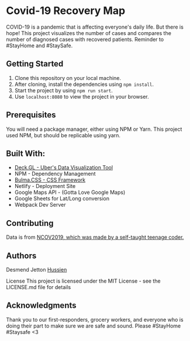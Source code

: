 # Covid-19 Recovery Map

COVID-19 is a pandemic that is affecting everyone's daily life. But there is hope! This project visualizes the number of cases and compares the number of diagnosed cases with recovered patients. Reminder to #StayHome and #StaySafe.

## Getting Started

1. Clone this repository on your local machine.
2. After cloning, install the dependencies using `npm install`.
3. Start the project by using `npm run start`.
4. Use `localhost:8080` to view the project in your browser.

## Prerequisites

You will need a package manager, either using NPM or Yarn. This project used NPM, but should be replicable using yarn.

## Built With:

- [Deck.GL - Uber's Data Visualization Tool](https://deck.gl/#/)
- NPM - Dependency Management
- [Bulma.CSS - CSS Framework](https://bulma.io/documentation/layout/tiles/)
- Netlify - Deployment Site
- Google Maps API - (Gotta Love Google Maps)
- Google Sheets for Lat/Long conversion
- Webpack Dev Server

## Contributing

Data is from [NCOV2019, which was made by a self-taught teenage coder.](https://ncov2019.live/data "NCOV2019")

## Authors

Desmend Jetton
[Hussien](https://github.com/akhayoon "Hussien")

License
This project is licensed under the MIT License - see the LICENSE.md file for details

## Acknowledgments

Thank you to our first-responders, grocery workers, and everyone who is doing their part to make sure we are safe and sound. Please #StayHome #Staysafe <3

